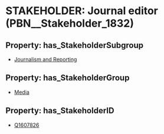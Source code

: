 # STAKEHOLDER: __Journal editor__ (PBN__Stakeholder_1832)

## Property: has_StakeholderSubgroup

* [Journalism and Reporting](PBN__StakeholderSubgroup_35)

## Property: has_StakeholderGroup

* [Media](PBN__StakeholderGroup_3)

## Property: has_StakeholderID

* [Q1607826](Q1607826)

